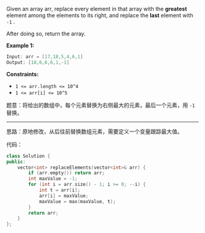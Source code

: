 Given an array arr, replace every element in that array with the **greatest** element among the elements to its right, and replace the **last** element with `-1` .

After doing so, return the array.
 
**Example 1:** 
```cpp
Input: arr = [17,18,5,4,6,1]
Output: [18,6,6,6,1,-1]
```
**Constraints:**
- `1 <= arr.length <= 10^4`
- `1 <= arr[i] <= 10^5`

题意：将给出的数组中，每个元素替换为右侧最大的元素，最后一个元素，用 `-1` 替换。

---
思路：原地修改，从后往前替换数组元素，需要定义一个变量跟踪最大值。

代码：
```cpp
class Solution {
public:
    vector<int> replaceElements(vector<int>& arr) { 
        if (arr.empty()) return arr;
        int maxValue = -1; 
        for (int i = arr.size() - 1; i >= 0; --i) { 
            int t = arr[i];
            arr[i] = maxValue;
            maxValue = max(maxValue, t);
        } 
        return arr;
    }
};
```


